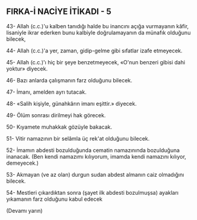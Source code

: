## FIRKA-İ NACİYE İTİKADI - 5

43- Allah (c.c.)'u kalben tanıdığı halde bu inancını açığa vurmayanın kâfir, lisaniyle ikrar ederken bunu kalbiyle doğrulamayanın da münafık olduğunu bilecek,

44- Allah (c.c.)'a yer, zaman, gidip-gelme gibi sıfatlar izafe etmeyecek.

45- Allah (c.c.)'ı hiç bir şeye benzetme­yecek, «O'nun benzeri gibisi dahi yoktur» diyecek.

46- Bazı anlarda çalışmanın farz oldu­ğunu bilecek.

47- İmanı, amelden ayrı tutacak.

48- «Salih kişiyle, günahkârın imanı eşittir.» diyecek.

49- Ölüm sonrası dirilmeyi hak görecek.

50- Kıyamete muhakkak gözüyle baka­cak.

51- Vitir namazının bir selâmla üç rek'at olduğunu bilecek.

52- İmamın abdesti bozulduğunda cematin namazınında bozulduğuna inanacak. (Ben kendi namazımı kılıyorum, imamda ken­di namazını kılıyor, demeyecek.)

53- Akmayan (ve az olan) durgun su­dan abdest almanın caiz olmadığını bilecek.

54- Mestleri çıkardıktan sonra (şayet ilk abdesti bozulmuşsa) ayakları yıkamanın farz olduğunu kabul edecek

(Devamı yarın)
